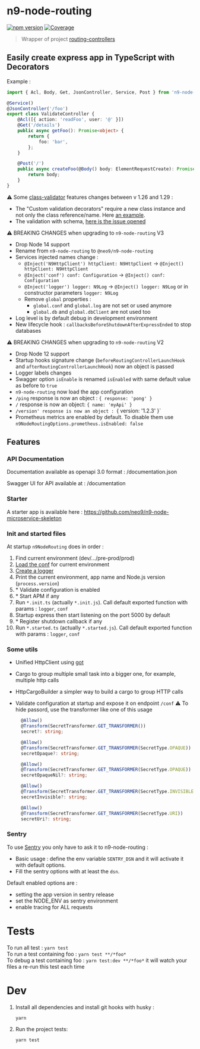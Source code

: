 # n9-node-routing

[![npm version](https://img.shields.io/npm/v/@neo9/n9-node-routing.svg)](https://www.npmjs.com/package/@neo9/n9-node-routing)
[![Coverage](https://img.shields.io/codecov/c/github/neo9/n9-node-routing/master.svg)](https://codecov.io/gh/neo9/n9-node-routing)

> Wrapper of project [routing-controllers](https://github.com/typestack/routing-controllers)

## Easily create express app in TypeScript with Decorators

Example :

```typescript
import { Acl, Body, Get, JsonController, Service, Post } from 'n9-node-routing';

@Service()
@JsonController('/foo')
export class ValidateController {
	@Acl([{ action: 'readFoo', user: '@' }])
	@Get('/details')
	public async getFoo(): Promise<object> {
		return {
			foo: 'bar',
		};
	}

	@Post('/')
	public async createFoo(@Body() body: ElementRequestCreate): Promise<any> {
		return body;
	}
}
```

:warning: Some [class-validator](https://github.com/typestack/class-validator) features changes between v 1.26 and 1.29 :

- The "Custom validation decorators" require a new class instance and not only the class reference/name. Here [an example](./test/fixtures/micro-body-class-validation/models/array-validator.models.ts#L39).
- The validation with schema, [here is the issue opened](https://github.com/typestack/class-validator/issues/595)

:warning: BREAKING CHANGES when upgrading to `n9-node-routing` V3

- Drop Node 14 support
- Rename from `n9-node-routing` to `@neo9/n9-node-routing`
- Services injected names change :
  - `@Inject('N9HttpClient') httpClient: N9HttpClient` → `@Inject() httpClient: N9HttpClient`
  - `@Inject('conf') conf: Configuration` → `@Inject() conf: Configuration`
  - `@Inject('logger') logger: N9Log` → `@Inject() logger: N9Log` or in constructor parameters `logger: N9Log`
  - Remove `global` properties :
    - `global.conf` and `global.log` are not set or used anymore
    - `global.db` and `global.dbClient` are not used too
- Log level is by default debug in development environment
- New lifecycle hook : `callbacksBeforeShutdownAfterExpressEnded` to stop databases

:warning: BREAKING CHANGES when upgrading to `n9-node-routing` V2

- Drop Node 12 support
- Startup hooks signature change (`beforeRoutingControllerLaunchHook` and `afterRoutingControllerLaunchHook`) now an object is passed
- Logger labels changes
- Swagger option `isEnable` is renamed `isEnabled` with same default value as before to `true`
- `n9-node-routing` now load the app configuration
- `/ping` response is now an object : `{ response: 'pong' }`
- `/` response is now an object: `{ name: 'myApi' }`
- `/version' response is now an object : `{ version: '1.2.3' }`
- Prometheus metrics are enabled by default. To disable them use `n9NodeRoutingOptions.prometheus.isEnabled: false`

## Features

### API Documentation

Documentation available as openapi 3.0 format : /documentation.json

Swagger UI for API available at : /documentation

### Starter

A starter app is available here : https://github.com/neo9/n9-node-microservice-skeleton

### Init and started files

At startup `n9NodeRouting` does in order :

1.  Find current environment (dev/.../pre-prod/prod)
2.  [Load the conf](https://github.com/neo9/n9-node-conf) for current environment
3.  [Create a logger](https://github.com/neo9/n9-node-log)
4.  Print the current environment, app name and Node.js version (`process.version`)
5.  \* Validate configuration is enabled
6.  \* Start APM if any
7.  Run `*.init.ts` (actually `*.init.js`). Call default exported function with params : `logger`, `conf`
8.  Startup express then start listening on the port 5000 by default
9.  \* Register shutdown callback if any
10. Run `*.started.ts` (actually `*.started.js`). Call default exported function with params : `logger`, `conf`

### Some utils

- Unified HttpClient using [got](https://github.com/sindresorhus/got#readme)
- Cargo to group multiple small task into a bigger one, for example, multiple http calls
- HttpCargoBuilder a simpler way to build a cargo to group HTTP calls
- Validate configuration at startup and expose it on endpoint `/conf`
  :warning: To hide passord, use the transformer like one of this usage

  ```ts
  	@Allow()
  	@Transform(SecretTransformer.GET_TRANSFORMER())
  	secret?: string;

  	@Allow()
  	@Transform(SecretTransformer.GET_TRANSFORMER(SecretType.OPAQUE))
  	secretOpaque?: string;

  	@Allow()
  	@Transform(SecretTransformer.GET_TRANSFORMER(SecretType.OPAQUE))
  	secretOpaqueNil?: string;

  	@Allow()
  	@Transform(SecretTransformer.GET_TRANSFORMER(SecretType.INVISIBLE)) // default
  	secretInvisible?: string;

  	@Allow()
  	@Transform(SecretTransformer.GET_TRANSFORMER(SecretType.URI))
  	secretUri?: string;
  ```

### Sentry

To use [Sentry](https://sentry.io/) you only have to ask it to n9-node-routing :

- Basic usage : define the env variable `SENTRY_DSN` and it will activate it with default options.
- Fill the sentry options with at least the `dsn`.

Default enabled options are :

- setting the app version in sentry release
- set the NODE_ENV as sentry environment
- enable tracing for ALL requests

# Tests

To run all test : `yarn test` \
To run a test containing foo : `yarn test **/*foo*` \
To debug a test containing foo : `yarn test:dev **/*foo*` it will watch your files a re-run this test each time

# Dev

1. Install all dependencies and install git hooks with husky :

   `yarn`

2. Run the project tests:

   `yarn test`
